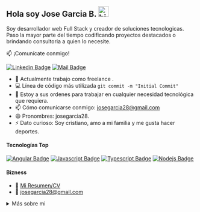 ## Hola soy Jose Garcia B. <img src="https://user-images.githubusercontent.com/1303154/88677602-1635ba80-d120-11ea-84d8-d263ba5fc3c0.gif" width="28px" alt="hi">

Soy desarrollador web Full Stack y creador de soluciones tecnologicas. Paso la mayor parte del tiempo codificando proyectos destacados o brindando consultoria a quien lo necesite.

:mailbox: ¡Comunícate conmigo!

[![Linkedin Badge](https://img.shields.io/badge/-JoseGarcia-0e76a8?style=flat&labelColor=0e76a8&logo=linkedin&logoColor=white)](https://www.linkedin.com/in/josegarcia28/) [![Mail Badge](https://img.shields.io/badge/-Josegarcia28-c0392b?style=flat&labelColor=c0392b&logo=gmail&logoColor=white)](mailto:josegarcia28@gmail.com)

<!-- TODO: Add last video link -->

- 🔭 Actualmente trabajo como freelance .
- :computer: Línea de código más utilizada `git commit -m "Initial Commit"`
- 🤔 Estoy a sus ordenes para trabajar en cualquier necesidad tecnológica que requiera.
- 📫 Cómo comunicarse conmigo: josegarcia28@gmail.com
- 😄 Pronombres: josegarcia28.
- ⚡ Dato curioso: Soy cristiano, amo a mi familia y me gusta hacer deportes.

#### Tecnologías Top

<!-- TODO: Make technologies links takes you to repositories -->

[![Angular Badge](https://img.shields.io/badge/-Angular-E50505?style=for-the-badge&labelColor=black&logo=angular&logoColor=E50505)](#) [![Javascript Badge](https://img.shields.io/badge/-Javascript-F0DB4F?style=for-the-badge&labelColor=black&logo=javascript&logoColor=F0DB4F)](#) [![Typescript Badge](https://img.shields.io/badge/-Typescript-007acc?style=for-the-badge&labelColor=black&logo=typescript&logoColor=007acc)](#) [![Nodejs Badge](https://img.shields.io/badge/-Nodejs-3C873A?style=for-the-badge&labelColor=black&logo=node.js&logoColor=3C873A)](#) 

#### Bizness
- :paperclip: [Mi Resumen/CV](https://github.com/ipenywis/ipenywis/blob/master/resumes/resume%20v1.0.pdf)
- :email: josegarcia28@gmail.com


<details>
<summary>
  Más sobre mi
</summary>

<br >

Me encanta compartir conocimientos y juntar tutoriales, cursos y publicaciones para ayudar a otros desarrolladores

